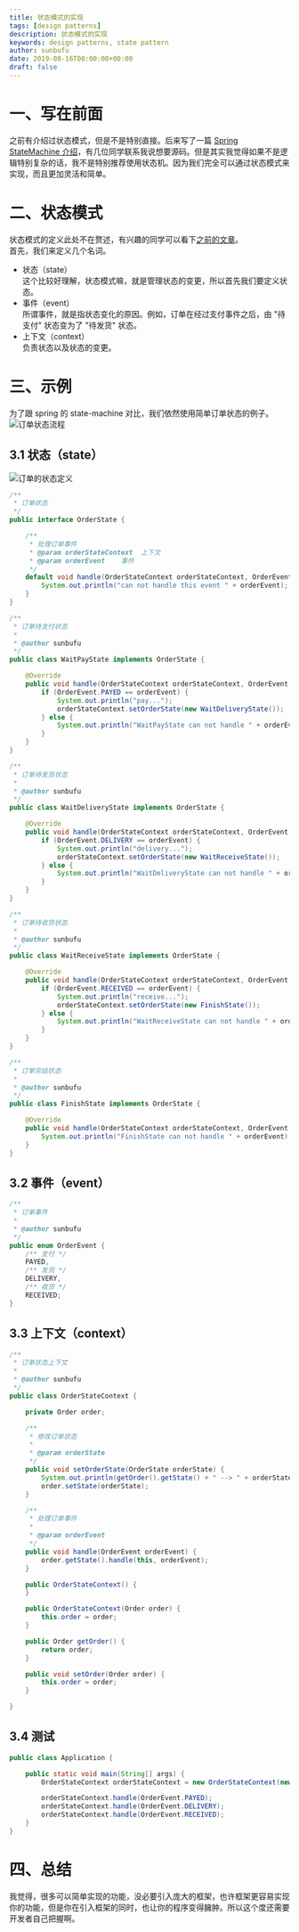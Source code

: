 ```yaml
---
title: 状态模式的实现
tags: [design patterns]
description: 状态模式的实现
keywords: design patterns, state pattern
author: sunbufu
date: 2019-08-16T00:00:00+00:00
draft: false
---
```


# 一、写在前面
之前有介绍过状态模式，但是不是特别直接。后来写了一篇 [Spring StateMachine 介绍](/posts/2018-and-before/2018-06-13-spring-statemachine/)，有几位同学联系我说想要源码。但是其实我觉得如果不是逻辑特别复杂的话，我不是特别推荐使用状态机。因为我们完全可以通过状态模式来实现，而且更加灵活和简单。

# 二、状态模式
状态模式的定义此处不在赘述，有兴趣的同学可以看下[之前的文章](/posts/2018-and-before/2018-06-06-design-patterns-04/#20状态模式state)。  
首先，我们来定义几个名词。  
+ 状态（state）  
这个比较好理解，状态模式嘛，就是管理状态的变更，所以首先我们要定义状态。
+ 事件（event）  
所谓事件，就是指状态变化的原因。例如，订单在经过支付事件之后，由 "待支付" 状态变为了 "待发货" 状态。
+ 上下文（context）  
负责状态以及状态的变更。

# 三、示例
为了跟 spring 的 state-machine 对比，我们依然使用简单订单状态的例子。  
![订单状态流程](/posts/2019/20180507125704883.jpg)  

## 3.1 状态（state）  
![订单的状态定义](/posts/2019/orderstate.png)

```java
/**
 * 订单状态
 */
public interface OrderState {

    /**
     * 处理订单事件
     * @param orderStateContext  上下文
     * @param orderEvent    事件
     */
    default void handle(OrderStateContext orderStateContext, OrderEvent orderEvent){
        System.out.println("can not handle this event " + orderEvent);
    }
}
```

```java
/**
 * 订单待支付状态
 *
 * @author sunbufu
 */
public class WaitPayState implements OrderState {

    @Override
    public void handle(OrderStateContext orderStateContext, OrderEvent orderEvent) {
        if (OrderEvent.PAYED == orderEvent) {
            System.out.println("pay...");
            orderStateContext.setOrderState(new WaitDeliveryState());
        } else {
            System.out.println("WaitPayState can not handle " + orderEvent);
        }
    }
}
```

```java
/**
 * 订单待发货状态
 *
 * @author sunbufu
 */
public class WaitDeliveryState implements OrderState {

    @Override
    public void handle(OrderStateContext orderStateContext, OrderEvent orderEvent) {
        if (OrderEvent.DELIVERY == orderEvent) {
            System.out.println("delivery...");
            orderStateContext.setOrderState(new WaitReceiveState());
        } else {
            System.out.println("WaitDeliveryState can not handle " + orderEvent);
        }
    }
}
```

```java
/**
 * 订单待收货状态
 *
 * @author sunbufu
 */
public class WaitReceiveState implements OrderState {

    @Override
    public void handle(OrderStateContext orderStateContext, OrderEvent orderEvent) {
        if (OrderEvent.RECEIVED == orderEvent) {
            System.out.println("receive...");
            orderStateContext.setOrderState(new FinishState());
        } else {
            System.out.println("WaitReceiveState can not handle " + orderEvent);
        }
    }
}
```

```java
/**
 * 订单完结状态
 *
 * @author sunbufu
 */
public class FinishState implements OrderState {

    @Override
    public void handle(OrderStateContext orderStateContext, OrderEvent orderEvent) {
        System.out.println("FinishState can not handle " + orderEvent);
    }
}
```

## 3.2 事件（event）
```java
/**
 * 订单事件
 * 
 * @author sunbufu
 */
public enum OrderEvent {
    /** 支付 */
    PAYED,
    /** 发货 */
    DELIVERY,
    /** 收货 */
    RECEIVED;
}
```

## 3.3 上下文（context）
```java
/**
 * 订单状态上下文
 * 
 * @author sunbufu 
 */
public class OrderStateContext {

    private Order order;

    /**
     * 修改订单状态
     *
     * @param orderState
     */
    public void setOrderState(OrderState orderState) {
        System.out.println(getOrder().getState() + " --> " + orderState);
        order.setState(orderState);
    }

    /**
     * 处理订单事件
     *
     * @param orderEvent
     */
    public void handle(OrderEvent orderEvent) {
        order.getState().handle(this, orderEvent);
    }

    public OrderStateContext() {
    }

    public OrderStateContext(Order order) {
        this.order = order;
    }

    public Order getOrder() {
        return order;
    }

    public void setOrder(Order order) {
        this.order = order;
    }

}
```

## 3.4 测试
```java
public class Application {

    public static void main(String[] args) {
        OrderStateContext orderStateContext = new OrderStateContext(new Order(1, new WaitPayState()));

        orderStateContext.handle(OrderEvent.PAYED);
        orderStateContext.handle(OrderEvent.DELIVERY);
        orderStateContext.handle(OrderEvent.RECEIVED);
    }
}
```

# 四、总结
我觉得，很多可以简单实现的功能，没必要引入庞大的框架，也许框架更容易实现你的功能，但是你在引入框架的同时，也让你的程序变得臃肿。所以这个度还需要开发者自己把握啊。
